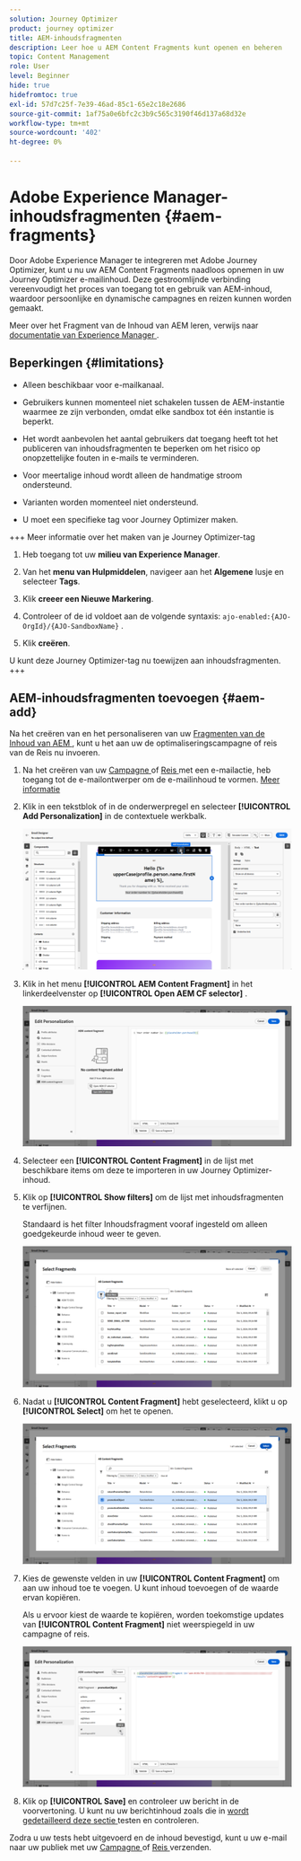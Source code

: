 ```yaml
---
solution: Journey Optimizer
product: journey optimizer
title: AEM-inhoudsfragmenten
description: Leer hoe u AEM Content Fragments kunt openen en beheren
topic: Content Management
role: User
level: Beginner
hide: true
hidefromtoc: true
exl-id: 57d7c25f-7e39-46ad-85c1-65e2c18e2686
source-git-commit: 1af75a0e6bfc2c3b9c565c3190f46d137a68d32e
workflow-type: tm+mt
source-wordcount: '402'
ht-degree: 0%

---
```


# Adobe Experience Manager-inhoudsfragmenten {#aem-fragments}

Door Adobe Experience Manager te integreren met Adobe Journey Optimizer, kunt u nu uw AEM Content Fragments naadloos opnemen in uw Journey Optimizer e-mailinhoud. Deze gestroomlijnde verbinding vereenvoudigt het proces van toegang tot en gebruik van AEM-inhoud, waardoor persoonlijke en dynamische campagnes en reizen kunnen worden gemaakt.

Meer over het Fragment van de Inhoud van AEM leren, verwijs naar [ documentatie van Experience Manager ](https://experienceleague.adobe.com/en/docs/experience-manager-cloud-service/content/sites/authoring/fragments/content-fragments).

## Beperkingen {#limitations}

* Alleen beschikbaar voor e-mailkanaal.

* Gebruikers kunnen momenteel niet schakelen tussen de AEM-instantie waarmee ze zijn verbonden, omdat elke sandbox tot één instantie is beperkt.

* Het wordt aanbevolen het aantal gebruikers dat toegang heeft tot het publiceren van inhoudsfragmenten te beperken om het risico op onopzettelijke fouten in e-mails te verminderen.

* Voor meertalige inhoud wordt alleen de handmatige stroom ondersteund.

* Varianten worden momenteel niet ondersteund.

* U moet een specifieke tag voor Journey Optimizer maken.

+++ Meer informatie over het maken van je Journey Optimizer-tag

   1. Heb toegang tot uw **milieu van Experience Manager**.

   1. Van het **menu van Hulpmiddelen**, navigeer aan het **Algemene** lusje en selecteer **Tags**.

   1. Klik **creeer een Nieuwe Markering**.

   1. Controleer of de id voldoet aan de volgende syntaxis: `ajo-enabled:{AJO-OrgId}/{AJO-SandboxName}` .

   1. Klik **creëren**.

  U kunt deze Journey Optimizer-tag nu toewijzen aan inhoudsfragmenten.
+++

## AEM-inhoudsfragmenten toevoegen {#aem-add}

Na het creëren van en het personaliseren van uw [ Fragmenten van de Inhoud van AEM ](https://experienceleague.adobe.com/en/docs/experience-manager-cloud-service/content/sites/authoring/fragments/content-fragments), kunt u het aan uw de optimaliseringscampagne of reis van de Reis nu invoeren.

1. Na het creëren van uw [ Campagne ](../email/create-email.md) of [ Reis ](../email/create-email.md) met een e-mailactie, heb toegang tot de e-mailontwerper om de e-mailinhoud te vormen. [Meer informatie](../email/get-started-email-design.md)

1. Klik in een tekstblok of in de onderwerpregel en selecteer **[!UICONTROL Add Personalization]** in de contextuele werkbalk.

   ![](assets/aem_campaign_2.png)

1. Klik in het menu **[!UICONTROL AEM Content Fragment]** in het linkerdeelvenster op **[!UICONTROL Open AEM CF selector]** .

   ![](assets/aem_campaign_3.png)

1. Selecteer een **[!UICONTROL Content Fragment]** in de lijst met beschikbare items om deze te importeren in uw Journey Optimizer-inhoud.

1. Klik op **[!UICONTROL Show filters]** om de lijst met inhoudsfragmenten te verfijnen.

   Standaard is het filter Inhoudsfragment vooraf ingesteld om alleen goedgekeurde inhoud weer te geven.

   ![](assets/aem_campaign_4.png)

1. Nadat u **[!UICONTROL Content Fragment]** hebt geselecteerd, klikt u op **[!UICONTROL Select]** om het te openen.

   ![](assets/aem_campaign_5.png)

1. Kies de gewenste velden in uw **[!UICONTROL Content Fragment]** om aan uw inhoud toe te voegen. U kunt inhoud toevoegen of de waarde ervan kopiëren.

   Als u ervoor kiest de waarde te kopiëren, worden toekomstige updates van **[!UICONTROL Content Fragment]** niet weerspiegeld in uw campagne of reis.

   ![](assets/aem_campaign_6.png)

1. Klik op **[!UICONTROL Save]** en controleer uw bericht in de voorvertoning. U kunt nu uw berichtinhoud zoals die in [ wordt gedetailleerd deze sectie ](../content-management/preview.md) testen en controleren.

Zodra u uw tests hebt uitgevoerd en de inhoud bevestigd, kunt u uw e-mail naar uw publiek met uw [ Campagne ](../campaigns/review-activate-campaign.md) of [ Reis ](../building-journeys/publishing-the-journey.md) verzenden.
